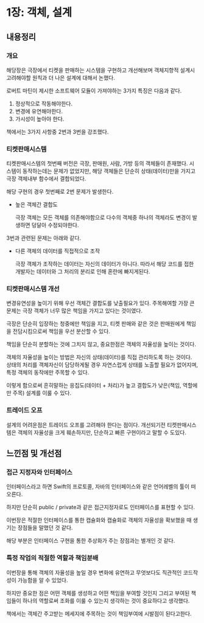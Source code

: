 # 1장: 객체, 설계

## 내용정리

### 개요

해당장은 극장에서 티켓을 판매하는 시스템을 구현하고 개선해보며 객체지향적 설계시 고려해야할 원칙과 더 나은 설계에 대해서 논했다.

로버트 마틴이 제시한 소프트웨어 모듈이 가져야하는 3가지 특징은 다음과 같다.

1. 정상적으로 작동해야한다.
2. 변경에 유연해야한다.
3. 가시성이 높아야 한다.

책에서는 3가지 사항중 2번과 3번을 강조했다.

### 티켓판매시스템

티켓판매시스템의 첫번째 버전은 극장, 판매원, 사람, 가방 등의 객체들이 존재했다. 시스템이 동작하는데는 문제가 없었지만, 해당 객체들은 단순히 상태(데이터)만을 가지고 극장 객체내부 함수에서 결합되었다.

해당 구현의 경우 첫번째로 2번 문제가 발생한다.

- 높은 객체간 결합도

    극장 객체는 모든 객체를 의존해야함으로 다수의 객체중 하나의 객체라도 변경이 발생하면 덩달아 수정되야한다. 
    

3번과 관련된 문제는 아래와 같다.

- 다른 객체의 데이터를 직접적으로 조작
    
    극장 객체가 조작하는 데이터는 자신의 데이터가 아니다. 따라서 해당 코드를 접한 개발자는 데이터와 그 처리의 분리로 인해 혼란에 빠지게된다.
    

### 티켓판매시스템 개선

변경유연성을 높이기 위해 우선 객체간 결합도를 낮출필요가 있다. 주목해여할 가장 큰 문제는 극장 객체가 너무 많은 책임을 가지고 있다는 것이였다. 

극장은 단순히 입장하는 청중에만 책임을 지고, 티켓 판매와 같은 것은 판매원에게 책임을 전담시킴으로써 책임을 우선 분산할 수 있다.

책임을 단순히 분할하는 것에 그치지 않고, 중요한점은 객체의 자율성을 높이는 것이다. 

객체의 자율성을 높이는 방법은 자신의 상태(데이터)를 직접 관리하도록 하는 것이다. 상태의 처리를 객체자신이 담당하게될 경우 자연스럽게 상태를 노출할 필요가 없어지며, 특정 객체의 동작에만 주목할 수 있다.

이렇게 함으로써 흔히말하는 응집도(데이터 + 처리)가 높고 결합도가 낮은(책임, 역할에만 주목) 설계를 이룰 수 있다.

### 트레이드 오프

설계의 어려운점은 트레이드 오프를 고려해야 한다는 점이다. 개선되기전 티켓판매시스템은 객체의 자율성을 크게 훼손하지만, 단순하고 빠른 구현이라고 말할 수 도있다.

## 느낀점 및 개선점

### 접근 지정자와 인터페이스

인터페이스라고 하면 Swift의 프로토콜, 자바의 인터페이스와 같은 언어레벨의 툴이 떠오른다. 

하지만 단순히 public / private과 같은 접근지정자로도 인터페이스를 표현할 수 있다. 

이번장은 적절한 인터페이스를 통한 캡슐화와 캡슐화로 객체의 자율성을 확보했을 때 생기는 장점들을 말했던 것 같다. 

해당 부분은 인터페이스 구현을 통한 추상화가 주는 장점과는 별개인 것 같다.

### 특정 작업의 적절한 역할과 책임분배

이번장을 통해 객체의 자율성을 높일 경우 변화에 유연하고 무엇보다도 직관적인 코드작성이 가능함을 알 수 있었다. 

하지만 중요한 점은 어떤 객체를 생성하고 어떤 책임을 부여할 것인지 그리고 부여된 책임들이 하나의 역할로써 조화를 이룰 수 있는지 생각하는 것이 중요하다고 생각했다. 

책에서는 객체간 주고받는 메세지에 주목하는 것이 책임부여에 시발점이 된다고한다.